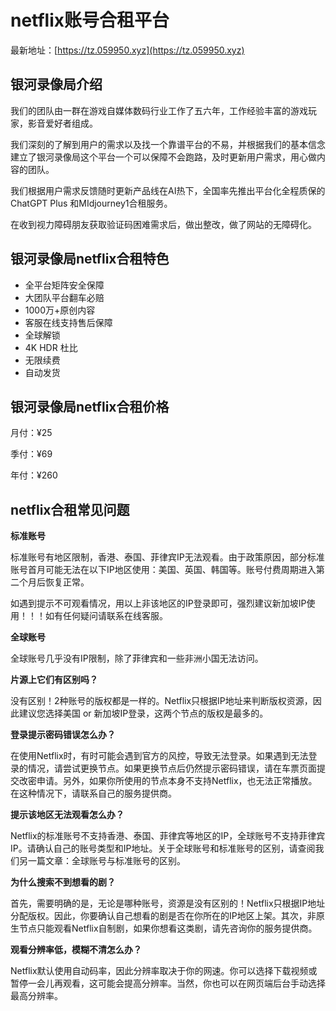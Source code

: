 # netflix账号合租平台

最新地址：[https://tz.059950.xyz](https://tz.059950.xyz)

## 银河录像局介绍

我们的团队由一群在游戏自媒体数码行业工作了五六年，工作经验丰富的游戏玩家，影音爱好者组成。

我们深刻的了解到用户的需求以及找一个靠谱平台的不易，并根据我们的基本信念建立了银河录像局这个平台一个可以保障不会跑路，及时更新用户需求，用心做内容的团队。

我们根据用户需求反馈随时更新产品线在AI热下，全国率先推出平台化全程质保的ChatGPT Plus 和MIdjourney1合租服务。

在收到视力障碍朋友获取验证码困难需求后，做出整改，做了网站的无障碍化。

## 银河录像局netflix合租特色

* 全平台矩阵安全保障
* 大团队平台翻车必赔
* 1000万+原创内容
* 客服在线支持售后保障
* 全球解锁
* 4K HDR 杜比
* 无限续费
* 自动发货

## 银河录像局netflix合租价格

月付：¥25

季付：¥69

年付：¥260

## netflix合租常见问题

**标准账号**

标准账号有地区限制，香港、泰国、菲律宾IP无法观看。由于政策原因，部分标准账号首月可能无法在以下IP地区使用：美国、英国、韩国等。账号付费周期进入第二个月后恢复正常。

如遇到提示不可观看情况，用以上非该地区的IP登录即可，强烈建议新加坡IP使用！！！如有任何疑问请联系在线客服。

**全球账号**

全球账号几乎没有IP限制，除了菲律宾和一些非洲小国无法访问。

**片源上它们有区别吗？**

没有区别！2种账号的版权都是一样的。Netflix只根据IP地址来判断版权资源，因此建议您选择美国 or 新加坡IP登录，这两个节点的版权是最多的。

**登录提示密码错误怎么办？**

在使用Netflix时，有时可能会遇到官方的风控，导致无法登录。如果遇到无法登录的情况，请尝试更换节点。如果更换节点后仍然提示密码错误，请在车票页面提交改密申请。另外，如果你所使用的节点本身不支持Netflix，也无法正常播放。在这种情况下，请联系自己的服务提供商。

**提示该地区无法观看怎么办？**

Netflix的标准账号不支持香港、泰国、菲律宾等地区的IP，全球账号不支持菲律宾IP。请确认自己的账号类型和IP地址。关于全球账号和标准账号的区别，请查阅我们另一篇文章：全球账号与标准账号的区别。

**为什么搜索不到想看的剧？**

首先，需要明确的是，无论是哪种账号，资源是没有区别的！Netflix只根据IP地址分配版权。因此，你要确认自己想看的剧是否在你所在的IP地区上架。其次，非原生节点只能观看Netflix自制剧，如果你想看这类剧，请先咨询你的服务提供商。

**观看分辨率低，模糊不清怎么办？**

Netflix默认使用自动码率，因此分辨率取决于你的网速。你可以选择下载视频或暂停一会儿再观看，这可能会提高分辨率。当然，你也可以在网页端后台手动选择最高分辨率。

